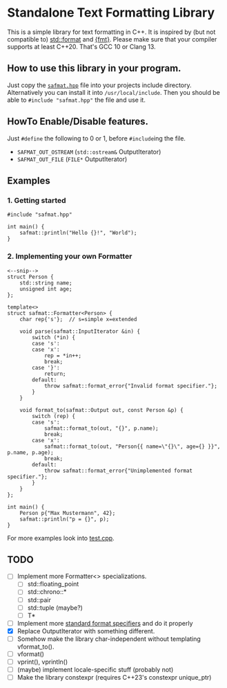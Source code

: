 # Standalone Text Formatting Library
This is a simple library for text formatting in C++.
It is inspired by (but not compatible to) [std::format](https://en.cppreference.com/w/cpp/utility/format/format) and [{fmt}](https://fmt.dev).
Please make sure that your compiler supports at least C++20. That's GCC 10 or Clang 13.

## How to use this library in your program.
Just copy the [`safmat.hpp`](safmat.hpp) file into your projects include directory.
Alternatively you can install it into `/usr/local/include`.
Then you should be able to `#include "safmat.hpp"` the file and use it.

## HowTo Enable/Disable features.
Just `#define` the following to 0 or 1, before `#include`ing the file.
- `SAFMAT_OUT_OSTREAM` (`std::ostream&` OutputIterator)
- `SAFMAT_OUT_FILE` (`FILE*` OutputIterator)

## Examples

### 1. Getting started
```
#include "safmat.hpp"

int main() {
    safmat::println("Hello {}!", "World");
}
```

### 2. Implementing your own Formatter
```
<--snip-->
struct Person {
    std::string name;
    unsigned int age;
};

template<>
struct safmat::Formatter<Person> {
    char rep{'s'};  // s=simple x=extended
    
    void parse(safmat::InputIterator &in) {
        switch (*in) {
        case 's':
        case 'x':
            rep = *in++;
            break;
        case '}':
            return;
        default:
            throw safmat::format_error{"Invalid format specifier."};
        }
    }
    
    void format_to(safmat::Output out, const Person &p) {
        switch (rep) {
        case 's':
            safmat::format_to(out, "{}", p.name);
            break;
        case 'x':
            safmat::format_to(out, "Person{{ name=\"{}\", age={} }}", p.name, p.age);
            break;
        default:
            throw safmat::format_error{"Unimplemented format specifier."};
        }
    }
};

int main() {
    Person p{"Max Mustermann", 42};
    safmat::println("p = {}", p);
}
```

For more examples look into [test.cpp](test.cpp).

## TODO
- [ ] Implement more Formatter<> specializations.
    - [ ] std::floating\_point
    - [ ] std::chrono::\*
    - [ ] std::pair
    - [ ] std::tuple (maybe?)
    - [ ] T\*
- [ ] Implement more [standard format specifiers](https://en.cppreference.com/w/cpp/utility/format/formatter#Standard_format_specification) and do it properly
- [x] Replace OutputIterator with something different.
- [ ] Somehow make the library char-independent without templating vformat\_to().
- [ ] vformat()
- [ ] vprint(), vprintln()
- [ ] (maybe) implement locale-specific stuff (probably not)
- [ ] Make the library constexpr (requires C++23's constexpr unique\_ptr)
